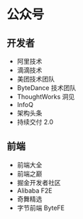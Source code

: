 # 公众号

## 开发者

- 阿里技术
- 滴滴技术
- 美团技术团队
- ByteDance 技术团队
- ThoughtWorks 洞见
- InfoQ
- 架构头条
- 持续交付 2.0

## 前端

- 前端大全
- 前端之巅
- 掘金开发者社区
- Alibaba F2E
- 奇舞精选
- 字节前端 ByteFE
